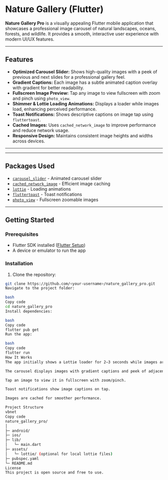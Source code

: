 # Nature Gallery  (Flutter)

**Nature Gallery Pro** is a visually appealing Flutter mobile application that showcases a professional image carousel of natural landscapes, oceans, forests, and wildlife. It provides a smooth, interactive user experience with modern UI/UX features.

---

## Features

- **Optimized Carousel Slider:** Shows high-quality images with a peek of previous and next slides for a professional gallery feel.  
- **Gradient Captions:** Each image has a subtle animated caption overlay with gradient for better readability.  
- **Fullscreen Image Preview:** Tap any image to view fullscreen with zoom and pinch using `photo_view`.  
- **Shimmer & Lottie Loading Animations:** Displays a loader while images load, enhancing perceived performance.  
- **Toast Notifications:** Shows descriptive captions on image tap using `fluttertoast`.  
- **Cached Images:** Uses `cached_network_image` to improve performance and reduce network usage.  
- **Responsive Design:** Maintains consistent image heights and widths across devices.  

---


---

## Packages Used

- [`carousel_slider`](https://pub.dev/packages/carousel_slider) - Animated carousel slider  
- [`cached_network_image`](https://pub.dev/packages/cached_network_image) - Efficient image caching  
- [`lottie`](https://pub.dev/packages/lottie) - Loading animations  
- [`fluttertoast`](https://pub.dev/packages/fluttertoast) - Toast notifications  
- [`photo_view`](https://pub.dev/packages/photo_view) - Fullscreen zoomable images  

---

## Getting Started

### Prerequisites

- Flutter SDK installed ([Flutter Setup](https://flutter.dev/docs/get-started/install))  
- A device or emulator to run the app  

### Installation

1. Clone the repository:  
```bash
git clone https://github.com/<your-username>/nature_gallery_pro.git
Navigate to the project folder:

bash
Copy code
cd nature_gallery_pro
Install dependencies:

bash
Copy code
flutter pub get
Run the app:

bash
Copy code
flutter run
How It Works
The app initially shows a Lottie loader for 2–3 seconds while images are being fetched.

The carousel displays images with gradient captions and peek of adjacent images.

Tap an image to view it in fullscreen with zoom/pinch.

Toast notifications show image captions on tap.

Images are cached for smoother performance.

Project Structure
vbnet
Copy code
nature_gallery_pro/
│
├─ android/
├─ ios/
├─ lib/
│   └─ main.dart
├─ assets/
│   └─ lottie/ (optional for local lottie files)
├─ pubspec.yaml
└─ README.md
License
This project is open source and free to use.
